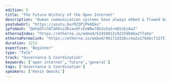 ```yaml
---
edition: 5
title: "The Future History of the Open Internet"
description: "Human communication systems have always ebbed & flowed between being open & closed.  From the founding of the Free Software Foundation in 1985, to the beginnings of the open source movement in the 1990s, to the historic battles between Linux & Microsoft, to the publication of the Bitcoin Whitepaper in 2008, to the rise of Github, Google, Facebook, and Amazon, there is a rich history of progress on open, permissionless, systems.The internet is the most powerful human communication system in history.  The internet changed the world because it allowed humans to move information across a network; and now we have the internet of money: the ability to move financial value across the internet.  What will participation in the internet of money look like?  What will the future history of our era of the internet look like?  In this talk, Gitcoin Founder Kevin Owocki will talk about the history of the open internet + project these trends forward into 2020 and beyond."
youtubeUrl: "https://youtu.be/RZ3PjPkKQko"
ipfsHash: "QmYpDTx7ATaRXvzZKsaohFcEnWNw78b2v5a5rmQVzEiAw2"
ethernaIndex: "https://etherna.io/embed/63459012c02259b06a2ffa9a"
ethernaPermalink: "https://etherna.io/embed/90171d316cc4a2a176bbcf32757e80d4dbfbaffd93107686130f10775b278bc5"
duration: 1213
expertise: "Beginner"
type: "Talk"
track: "Governance & Coordination"
keywords: ['open internet','future','general']
tags: ['Governance & Coordination']
speakers: ['Kevin Owocki']
---
```

